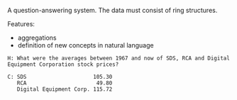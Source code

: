 A question-answering system. The data must consist of ring structures.

Features:

- aggregations  
- definition of new concepts in natural language

~~~
H: What were the averages between 1967 and now of SDS, RCA and Digital Equipment Corporation stock prices?

C: SDS                     105.30
   RCA                      49.80
   Digital Equipment Corp. 115.72
~~~
